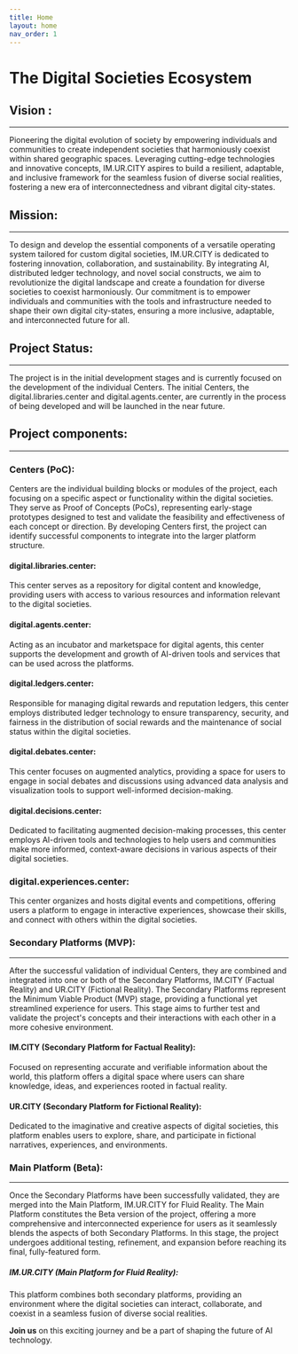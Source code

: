 ```yaml
---
title: Home
layout: home
nav_order: 1
---
```


# The Digital Societies Ecosystem

## Vision :
---------------------------------------
Pioneering the digital evolution of society by empowering individuals and communities to create independent societies that harmoniously coexist within shared geographic spaces. Leveraging cutting-edge technologies and innovative concepts, IM.UR.CITY aspires to build a resilient, adaptable, and inclusive framework for the seamless fusion of diverse social realities, fostering a new era of interconnectedness and vibrant digital city-states.

## Mission: 
---------------------------------------
To design and develop the essential components of a versatile operating system tailored for custom digital societies, IM.UR.CITY is dedicated to fostering innovation, collaboration, and sustainability. By integrating AI, distributed ledger technology, and novel social constructs, we aim to revolutionize the digital landscape and create a foundation for diverse societies to coexist harmoniously. Our commitment is to empower individuals and communities with the tools and infrastructure needed to shape their own digital city-states, ensuring a more inclusive, adaptable, and interconnected future for all.


## Project Status:
---------------------------------------

The project is in the initial development stages and is currently focused on the development of the individual Centers. The initial Centers, the digital.libraries.center and digital.agents.center, are currently in the process of being developed and will be launched in the near future. 


## Project components:
---------------------------------------


### Centers (PoC): 

Centers are the individual building blocks or modules of the project, each focusing on a specific aspect or functionality within the digital societies. They serve as Proof of Concepts (PoCs), representing early-stage prototypes designed to test and validate the feasibility and effectiveness of each concept or direction. By developing Centers first, the project can identify successful components to integrate into the larger platform structure.

#### digital.libraries.center: 
This center serves as a repository for digital content and knowledge, providing users with access to various resources and information relevant to the digital societies.

#### digital.agents.center: 
Acting as an incubator and marketspace for digital agents, this center supports the development and growth of AI-driven tools and services that can be used across the platforms.

#### digital.ledgers.center: 
Responsible for managing digital rewards and reputation ledgers, this center employs distributed ledger technology to ensure transparency, security, and fairness in the distribution of social rewards and the maintenance of social status within the digital societies.

#### digital.debates.center: 
This center focuses on augmented analytics, providing a space for users to engage in social debates and discussions using advanced data analysis and visualization tools to support well-informed decision-making.

#### digital.decisions.center: 
Dedicated to facilitating augmented decision-making processes, this center employs AI-driven tools and technologies to help users and communities make more informed, context-aware decisions in various aspects of their digital societies.

### digital.experiences.center: 
This center organizes and hosts digital events and competitions, offering users a platform to engage in interactive experiences, showcase their skills, and connect with others within the digital societies.


### Secondary Platforms (MVP): 
---------------------------------------

After the successful validation of individual Centers, they are combined and integrated into one or both of the Secondary Platforms, IM.CITY (Factual Reality) and UR.CITY (Fictional Reality). The Secondary Platforms represent the Minimum Viable Product (MVP) stage, providing a functional yet streamlined experience for users. This stage aims to further test and validate the project's concepts and their interactions with each other in a more cohesive environment.

#### IM.CITY (Secondary Platform for Factual Reality): 
Focused on representing accurate and verifiable information about the world, this platform offers a digital space where users can share knowledge, ideas, and experiences rooted in factual reality.

#### UR.CITY (Secondary Platform for Fictional Reality): 
Dedicated to the imaginative and creative aspects of digital societies, this platform enables users to explore, share, and participate in fictional narratives, experiences, and environments.


### Main Platform (Beta):
---------------------------------------

Once the Secondary Platforms have been successfully validated, they are merged into the Main Platform, IM.UR.CITY for Fluid Reality. The Main Platform constitutes the Beta version of the project, offering a more comprehensive and interconnected experience for users as it seamlessly blends the aspects of both Secondary Platforms. In this stage, the project undergoes additional testing, refinement, and expansion before reaching its final, fully-featured form.

##### IM.UR.CITY (Main Platform for Fluid Reality): 
This platform combines both secondary platforms, providing an environment where the digital societies can interact, collaborate, and coexist in a seamless fusion of diverse social realities.




**Join us** on this exciting journey and be a part of shaping the future of AI technology.


[IM.CITY]: https://docs.im.city "The ImMersive City"
[UR.CITY]: https://docs.ur.city "The UnReal City"